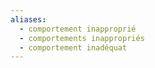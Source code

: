 ```yaml
---
aliases:
  - comportement inapproprié
  - comportements inappropriés
  - comportement inadéquat
---
```

